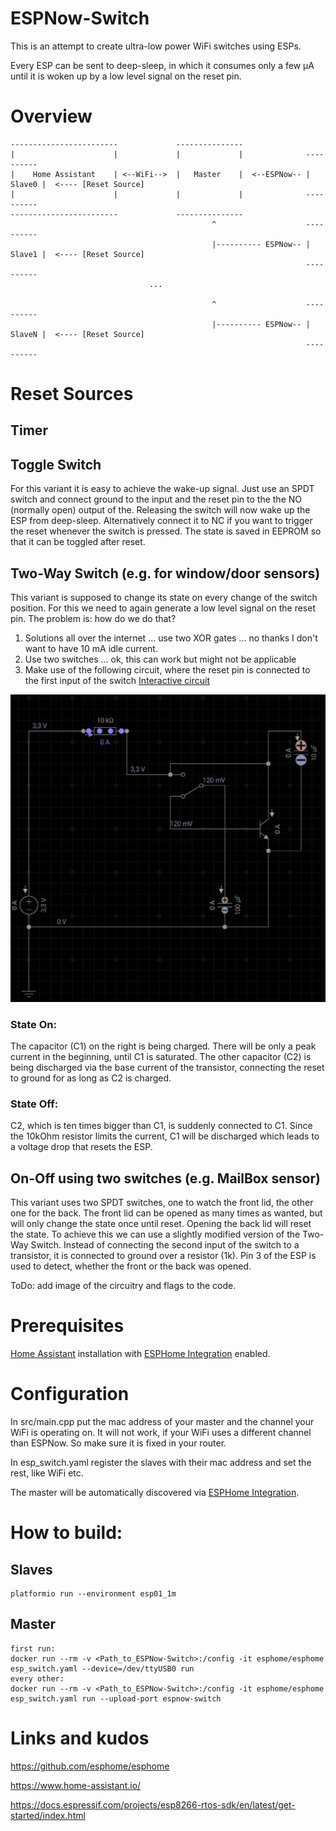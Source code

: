 # ESPNow-Switch 
This is an attempt to create ultra-low power WiFi switches using ESPs.

Every ESP can be sent to deep-sleep, in which it consumes only a few µA until it is woken up by a low level signal on the reset pin.

# Overview
```
------------------------             ---------------
|                      |             |             |              ----------
|    Home Assistant    | <--WiFi-->  |   Master    |  <--ESPNow-- | Slave0 |  <---- [Reset Source]
|                      |             |             |              ----------
------------------------             ---------------
                                             ^                    ----------
                                             |---------- ESPNow-- | Slave1 |  <---- [Reset Source]
                                                                  ----------
                               ...

                                             ^                    ----------
                                             |---------- ESPNow-- | SlaveN |  <---- [Reset Source]
                                                                  ----------
```
# Reset Sources
## Timer
## Toggle Switch
For this variant it is easy to achieve the wake-up signal. Just use an SPDT switch and connect ground to the input and the reset pin to the the NO (normally open) output of the. Releasing the switch will now wake up the ESP from deep-sleep. Alternatively connect it to NC if you want to trigger the reset whenever the switch is pressed. The state is saved in EEPROM so that it can be toggled after reset.

## Two-Way Switch (e.g. for window/door sensors)

This variant is supposed to change its state on every change of the switch position. For this we need to again generate a low level signal on the reset pin. The problem is: how do we do that?

1. Solutions all over the internet ... use two XOR gates ... no thanks I don't want to have 10 mA idle current.
2. Use two switches ... ok, this can work but might not be applicable 
3. Make use of the following circuit, where the reset pin is connected to the first input of the switch
[Interactive circuit](https://everycircuit.com/circuit/6615683099787264)

![image info](./circuit.jpg)

### State On:
The capacitor (C1) on the right is being charged. There will be only a peak current in the beginning, until C1 is saturated.
The other capacitor (C2) is being discharged via the base current of the transistor, connecting the reset to ground for as long as C2 is charged. 

### State Off:
C2, which is ten times bigger than C1, is suddenly connected to C1. Since the 10kOhm resistor limits the current, C1 will be discharged which leads to a voltage drop that resets the ESP.

## On-Off using two switches (e.g. MailBox sensor)
This variant uses two SPDT switches, one to watch the front lid, the other one for the back.
The front lid can be opened as many times as wanted, but will only change the state once until reset.
Opening the back lid will reset the state. To achieve this we can use a slightly modified version of the Two-Way Switch. Instead of connecting the second input of the switch to a transistor, it is connected to ground over a resistor (1k). Pin 3 of the ESP is used to detect, whether the front or the back was opened.

ToDo: add image of the circuitry and flags to the code.

# Prerequisites
[Home Assistant](https://www.home-assistant.io/) installation with [ESPHome Integration](https://esphome.io/) enabled.

# Configuration
In src/main.cpp put the mac address of your master and the channel your WiFi is operating on. It will not work, if your WiFi uses a different channel than ESPNow. So make sure it is fixed in your router.

In esp_switch.yaml register the slaves with their mac address and set the rest, like WiFi etc.

The master will be automatically discovered via [ESPHome Integration](https://esphome.io/).

# How to build:
## Slaves

```
platformio run --environment esp01_1m
```

## Master
```
first run:
docker run --rm -v <Path_to_ESPNow-Switch>:/config -it esphome/esphome esp_switch.yaml --device=/dev/ttyUSB0 run
every other:
docker run --rm -v <Path_to_ESPNow-Switch>:/config -it esphome/esphome esp_switch.yaml run --upload-port espnow-switch
```

# Links and kudos

https://github.com/esphome/esphome

https://www.home-assistant.io/

https://docs.espressif.com/projects/esp8266-rtos-sdk/en/latest/get-started/index.html
